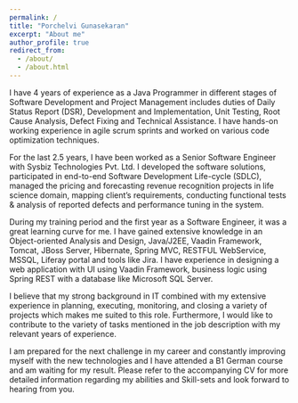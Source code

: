 ```yaml
---
permalink: /
title: "Porchelvi Gunasekaran"
excerpt: "About me"
author_profile: true
redirect_from: 
  - /about/
  - /about.html
---
```


I have 4 years of experience as a Java Programmer in different stages of Software Development and Project Management includes duties of Daily Status Report (DSR), Development and Implementation, Unit Testing, Root Cause Analysis, Defect Fixing and Technical Assistance. I have hands-on working experience in agile scrum sprints and worked on various code optimization techniques.

For the last 2.5 years, I have been worked as a Senior Software Engineer with Sysbiz Technologies Pvt. Ltd.  I developed the software solutions, participated in end-to-end Software Development Life-cycle (SDLC), managed the pricing and forecasting revenue recognition projects in life science domain, mapping client’s requirements, conducting functional tests & analysis of reported defects and performance tuning in the system.

During my training period and the first year as a Software Engineer, it was a great learning curve for me. I have gained extensive knowledge in an Object-oriented Analysis and Design, Java/J2EE, Vaadin Framework, Tomcat, JBoss Server, Hibernate, Spring MVC, RESTFUL WebService, MSSQL, Liferay portal and tools like Jira. I have experience in designing a web application with UI using Vaadin Framework, business logic using Spring REST with a database like Microsoft SQL Server. 

I believe that my strong background in IT combined with my extensive experience in planning, executing, monitoring, and closing a variety of projects which makes me suited to this role. Furthermore, I  would like to contribute to the variety of tasks mentioned in the job description with my relevant years of experience.

I am prepared for the next challenge in my career and constantly improving myself with the new technologies and I have attended a B1 German course and am waiting for my result. Please refer to the accompanying CV for more detailed information regarding my abilities and Skill-sets and look forward to hearing from you.

